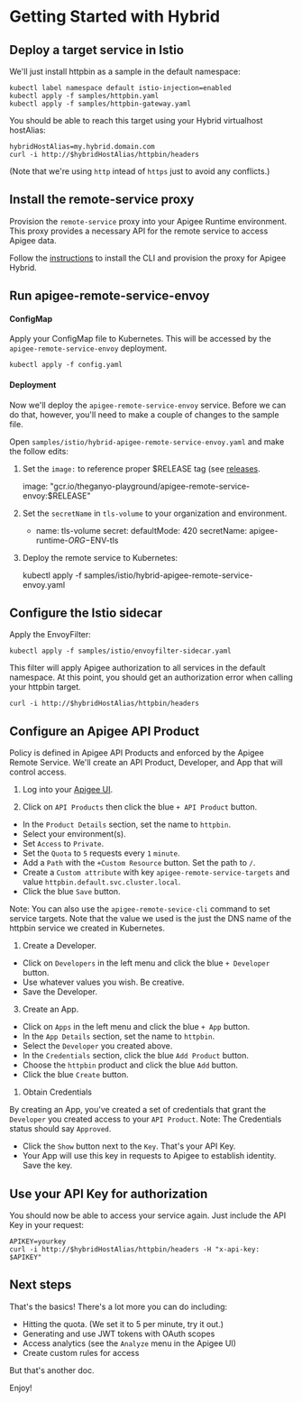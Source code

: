 # Getting Started with Hybrid

## Deploy a target service in Istio

We'll just install httpbin as a sample in the default namespace:

    kubectl label namespace default istio-injection=enabled
    kubectl apply -f samples/httpbin.yaml
    kubectl apply -f samples/httpbin-gateway.yaml

You should be able to reach this target using your Hybrid virtualhost hostAlias:

    hybridHostAlias=my.hybrid.domain.com
    curl -i http://$hybridHostAlias/httpbin/headers

(Note that we're using `http` intead of `https` just to avoid any conflicts.)

## Install the remote-service proxy

Provision the `remote-service` proxy into your Apigee Runtime environment. 
This proxy provides a necessary API for the remote service to access Apigee data. 

Follow the [instructions](../../../../apigee-remote-service-cli#apigee-hybrid) to install the CLI and 
provision the proxy for Apigee Hybrid.

## Run apigee-remote-service-envoy

#### ConfigMap

Apply your ConfigMap file to Kubernetes. This will be accessed by the 
`apigee-remote-service-envoy` deployment.

    kubectl apply -f config.yaml

#### Deployment

Now we'll deploy the `apigee-remote-service-envoy` service. Before we can do that,
however, you'll need to make a couple of changes to the sample file.

Open `samples/istio/hybrid-apigee-remote-service-envoy.yaml` and make the follow
edits:

1. Set the `image:` to reference proper $RELEASE tag (see [releases](../../releases).

    image: "gcr.io/theganyo-playground/apigee-remote-service-envoy:$RELEASE"

2. Set the `secretName` in `tls-volume` to your organization and environment.

      - name: tls-volume
        secret:
          defaultMode: 420
          secretName: apigee-runtime-$ORG-$ENV-tls

3. Deploy the remote service to Kubernetes:

    kubectl apply -f samples/istio/hybrid-apigee-remote-service-envoy.yaml

## Configure the Istio sidecar

Apply the EnvoyFilter:

    kubectl apply -f samples/istio/envoyfilter-sidecar.yaml

This filter will apply Apigee authorization to all services in the default namespace.
At this point, you should get an authorization error when calling your httpbin target.

    curl -i http://$hybridHostAlias/httpbin/headers

## Configure an Apigee API Product

Policy is defined in Apigee API Products and enforced by the Apigee Remote Service.
We'll create an API Product, Developer, and App that will control access.

1. Log into your [Apigee UI](https://apigee.google.com/).

2. Click on `API Products` then click the blue `+ API Product` button.

* In the `Product Details` section, set the name to `httpbin`.
* Select your environment(s).
* Set `Access` to `Private`.
* Set the `Quota` to `5` requests every `1` `minute`.
* Add a `Path` with the `+Custom Resource` button. Set the path to `/`.
* Create a `Custom attribute` with key `apigee-remote-service-targets` and value `httpbin.default.svc.cluster.local`.
* Click the blue `Save` button.

Note: You can also use the `apigee-remote-sevice-cli` command to set service targets. Note that the value we used
is the just the DNS name of the httpbin service we created in Kubernetes.

1. Create a Developer. 
 
* Click on `Developers` in the left menu and click the blue `+ Developer` button.
* Use whatever values you wish. Be creative.
* Save the Developer.

3. Create an App.

* Click on `Apps` in the left menu and click the blue `+ App` button.
* In the `App Details` section, set the name to `httpbin`.
* Select the `Developer` you created above.
* In the `Credentials` section, click the blue `Add Product` button.
* Choose the `httpbin` product and click the blue `Add` button.
* Click the blue `Create` button.

1. Obtain Credentials

By creating an App, you've created a set of credentials that grant the `Developer` you created 
access to your `API Product`. Note: The Credentials status should say `Approved`.

* Click the `Show` button next to the `Key`. That's your API Key.
* Your App will use this key in requests to Apigee to establish identity. Save the key.

## Use your API Key for authorization

You should now be able to access your service again. Just include the API Key in your request:

    APIKEY=yourkey
    curl -i http://$hybridHostAlias/httpbin/headers -H "x-api-key: $APIKEY"

## Next steps

That's the basics! There's a lot more you can do including:

* Hitting the quota. (We set it to 5 per minute, try it out.)
* Generating and use JWT tokens with OAuth scopes
* Access analytics (see the `Analyze` menu in the Apigee UI)
* Create custom rules for access

But that's another doc.

Enjoy!
